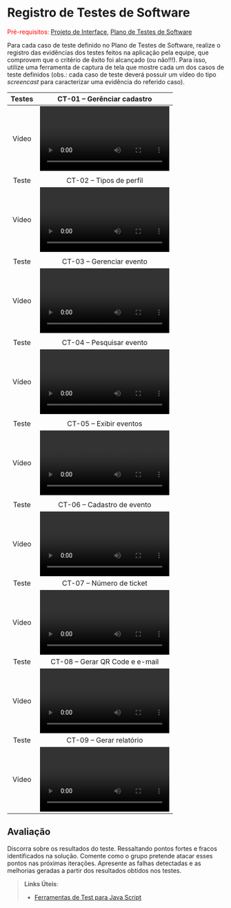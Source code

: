 # Registro de Testes de Software

<span style="color:red">Pré-requisitos: <a href="3-Projeto de Interface.md"> Projeto de Interface</a></span>, <a href="8-Plano de Testes de Software.md"> Plano de Testes de Software</a>

Para cada caso de teste definido no Plano de Testes de Software, realize o registro das evidências dos testes feitos na aplicação pela equipe, que comprovem que o critério de êxito foi alcançado (ou não!!!). Para isso, utilize uma ferramenta de captura de tela que mostre cada um dos casos de teste definidos (obs.: cada caso de teste deverá possuir um vídeo do tipo _screencast_ para caracterizar uma evidência do referido caso).

| Testes |                                                        CT-01 – Gerênciar cadastro                                                        |
| :----: | :--------------------------------------------------------------------------------------------------------------------------------------: |
| Vídeo  | <video src="https://github-production-user-asset-6210df.s3.amazonaws.com/126528758/277191074-4958322c-1dbf-40bf-9817-c81877e8b336.webm"> |
|        |                                                                                                                                          |
| Teste  |                                                         CT-02 – Tipos de perfil                                                          |
| Vídeo  |                                                              <video src="">                                                              |
|        |                                                                                                                                          |
| Teste  |                                                         CT-03 – Gerenciar evento                                                         |
| Vídeo  |                                                              <video src="">                                                              |
|        |                                                                                                                                          |
| Teste  |                                                         CT-04 – Pesquisar evento                                                         |
| Vídeo  |                                                              <video src="">                                                              |
|        |                                                                                                                                          |
| Teste  |                                                          CT-05 – Exibir eventos                                                          |
| Vídeo  |                                                              <video src="">                                                              |
|        |                                                                                                                                          |
| Teste  |                                                        CT-06 – Cadastro de evento                                                        |
| Vídeo  |                                                              <video src="">                                                              |
| Teste  |                                                         CT-07 – Número de ticket                                                         |
| Vídeo  |                                                              <video src="">                                                              |
| Teste  |                                                      CT-08 – Gerar QR Code e e-mail                                                      |
| Vídeo  |                                                              <video src="">                                                              |
| Teste  |                                                         CT-09 – Gerar relatório                                                          |
| Vídeo  |                                                              <video src="">                                                              |

## Avaliação

Discorra sobre os resultados do teste. Ressaltando pontos fortes e fracos identificados na solução. Comente como o grupo pretende atacar esses pontos nas próximas iterações. Apresente as falhas detectadas e as melhorias geradas a partir dos resultados obtidos nos testes.

> **Links Úteis**:
>
> - [Ferramentas de Test para Java Script](https://geekflare.com/javascript-unit-testing/)
